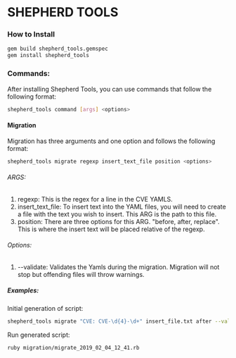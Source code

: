 # SHEPHERD TOOLS

### How to Install
```sh
gem build shepherd_tools.gemspec
gem install shepherd_tools
```
### Commands:
After installing Shepherd Tools, you can use commands that follow the following format:
```sh
shepherd_tools command [args] <options>
```
#### Migration
Migration has three arguments and one option and follows the following format:
```sh
shepherd_tools migrate regexp insert_text_file position <options>
```
###### ARGS:
1. regexp: This is the regex for a line in the CVE YAMLS.
2. insert_text_file: To insert text into the YAML files, you will need to create a file with the text you wish to insert. This ARG is the path to this file.
3. position: There are three options for this ARG. "before, after, replace". This is where the insert text will be placed relative of the regexp.
###### Options:
1. \-\-validate: Validates the Yamls during the migration. Migration will not stop but offending files will throw warnings.

##### Examples:
Initial generation of script:
```sh
shepherd_tools migrate "CVE: CVE-\d{4}-\d+" insert_file.txt after --validate
```
Run generated script:
```sh
ruby migration/migrate_2019_02_04_12_41.rb
```
